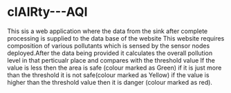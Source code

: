 # clAIRty---AQI 
This sis a web application where the data from the sink after complete processing is supplied to the data base of the website This website requires composition of various pollutants which is sensed by the sensor nodes deployed.After the data being provided it calculates the overall pollution level in that perticualr place and compares with the threshold value If the value is less then the area is safe (colour marked as Green) if it is just more than the threshold it is not safe(colour marked as Yellow) if the value is higher than the threshold value then it is danger (colour marked as red).
